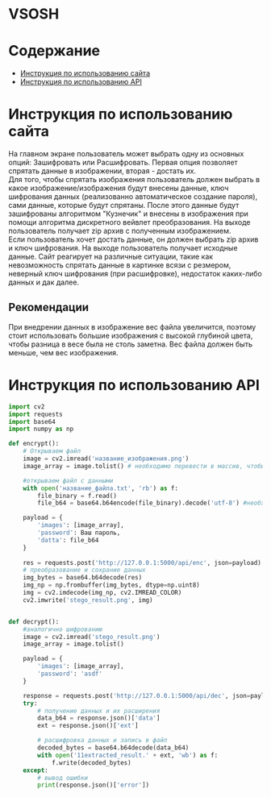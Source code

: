 # VSOSH

# Содержание
- [Инструкция по использованию сайта](#Инструкция-по-использованию-сайта)
- [Инструкция по использованию API](#Инструкция-по-использованию-API)

# Инструкция по использованию сайта
На главном экране пользователь может выбрать одну из основных опций: Зашифровать или Расшифровать. Первая опция позволяет спрятать данные в изображении, вторая - достать их. <br>
Для того, чтобы спрятать изображения пользователь должен выбрать в какое изображение/изображения будут внесены данные, ключ шифрования данных (реализованно автоматическое создание пароля), сами данные, которые будут спрятаны. После этого данные будут зашифрованы алгоритмом "Кузнечик" и внесены в изображения при помощи алгоритма дискретного вейвлет преобразования. На выходе пользователь получает zip архив с полученным изображением.<br>
Если пользователь хочет достать данные, он должен выбрать zip архив и ключ шифрования. На выходе пользователь получает исходные данные.
Сайт реагирует на различные ситуации, такие как невозможность спрятать данные в картинке всязи с резмером, неверный ключ шифрования (при расшифровке), недостаток каких-либо данных и дак далее.
## Рекомендации
При внедрении данных в изображение вес файла увеличится, поэтому стоит использовать большие изображения с высокой глубиной цвета, чтобы разница в  весе была не столь заметна. Вес файла должен быть меньше, чем вес изображения.
# Инструкция по использованию API
``` python
import cv2
import requests
import base64
import numpy as np

def encrypt():
    # Открываем файл
    image = cv2.imread('название_изображения.png')
    image_array = image.tolist() # необходимо перевести в массив, чтобы можно было положить в JSON

    #открываем файл с данными
    with open('название_файла.txt', 'rb') as f:
        file_binary = f.read()
        file_b64 = base64.b64encode(file_binary).decode('utf-8') #необходимо перевести из битовых строк, чтобы можно было положить в JSON

    payload = {
        'images': [image_array],
        'password': Ваш пароль,
        'datta': file_b64  
    }
    
    res = requests.post('http://127.0.0.1:5000/api/enc', json=payload).json()['image']# получение изображения в виде base64 код
    # преобразование и сохрание данных
    img_bytes = base64.b64decode(res)
    img_np = np.frombuffer(img_bytes, dtype=np.uint8)
    img = cv2.imdecode(img_np, cv2.IMREAD_COLOR)
    cv2.imwrite('stego_result.png', img)


def decrypt():
    #аналогично шифрованию
    image = cv2.imread('stego_result.png')
    image_array = image.tolist()

    payload = {
        'images': [image_array],
        'password': 'asdf'
    }

    response = requests.post('http://127.0.0.1:5000/api/dec', json=payload)
    try:
        # получение данных и их расширения
        data_b64 = response.json()['data']
        ext = response.json()['ext']

        # расшифровка данных и запись в файл 
        decoded_bytes = base64.b64decode(data_b64)
        with open('11extracted_result.' + ext, 'wb') as f:
            f.write(decoded_bytes)
    except:
        # вывод ошибки
        print(response.json()['error'])
```
